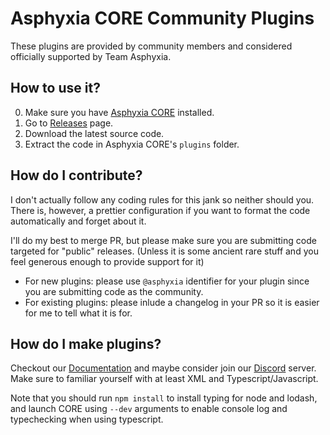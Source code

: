 # Asphyxia CORE Community Plugins

These plugins are provided by community members and considered officially supported by Team Asphyxia.

## How to use it?

0. Make sure you have [Asphyxia CORE](https://asphyxia-core.github.io/) installed.
1. Go to [Releases](https://github.com/asphyxia-core/plugins/releases) page.
2. Download the latest source code.
3. Extract the code in Asphyxia CORE's `plugins` folder.

## How do I contribute?

I don't actually follow any coding rules for this jank so neither should you. There is, however, a prettier configuration if you want to format the code automatically and forget about it.

I'll do my best to merge PR, but please make sure you are submitting code targeted for "public" releases. (Unless it is some ancient rare stuff and you feel generous enough to provide support for it)

- For new plugins: please use `@asphyxia` identifier for your plugin since you are submitting code as the community.
- For existing plugins: please inlude a changelog in your PR so it is easier for me to tell what it is for.

## How do I make plugins?

Checkout our [Documentation](https://asphyxia-core.github.io/typedoc/) and maybe consider join our [Discord](https://discord.gg/3TW3BDm) server. Make sure to familiar yourself with at least XML and Typescript/Javascript.

Note that you should run `npm install` to install typing for node and lodash, and launch CORE using `--dev` arguments to enable console log and typechecking when using typescript.
